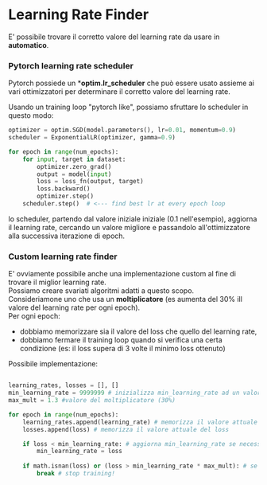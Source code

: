 # Learning Rate Finder

E' possibile trovare il corretto valore del learning rate da usare in **automatico**.  

### Pytorch learning rate scheduler
Pytorch possiede un ***optim.lr_scheduler** che può essere usato assieme ai vari ottimizzatori per determinare il corretto valore del learning rate.  

Usando un training loop "pytorch like", possiamo sfruttare lo scheduler in questo modo:

```py
optimizer = optim.SGD(model.parameters(), lr=0.01, momentum=0.9)
scheduler = ExponentialLR(optimizer, gamma=0.9)

for epoch in range(num_epochs):
    for input, target in dataset:
        optimizer.zero_grad()
        output = model(input)
        loss = loss_fn(output, target)
        loss.backward()
        optimizer.step()
    scheduler.step()  # <--- find best lr at every epoch loop
```

lo scheduler, partendo dal valore iniziale iniziale (0.1 nell'esempio), aggiorna il learning rate, cercando un valore migliore e passandolo all'ottimizzatore alla successiva iterazione di epoch.  

### Custom learning rate finder

E' ovviamente possibile anche una implementazione custom al fine di trovare il miglior learning rate.  
Possiamo creare svariati algoritmi adatti a questo scopo.  
Consideriamone uno che usa un **moltiplicatore** (es aumenta del 30% ill valore del learning rate per ogni epoch).  
Per ogni epoch:  
* dobbiamo memorizzare sia il valore del loss che quello del learning rate,
* dobbiamo fermare il training loop quando si verifica una certa condizione (es: il loss supera di 3 volte il minimo loss ottenuto)


Possibile implementazione:
```py

learning_rates, losses = [], []
min_learning_rate = 9999999 # inizializza min_learning_rate ad un valore molto alto
max_mult = 1.3 #valore del moltiplicatore (30%)

for epoch in range(num_epochs):
    learning_rates.append(learning_rate) # memorizza il valore attuale del learning rate
    losses.append(loss) # memorizza il valore attuale del loss

    if loss < min_learning_rate: # aggiorna min_learning_rate se necessario
        min_learning_rate = loss
    
    if math.isnan(loss) or (loss > min_learning_rate * max_mult): # se loss è troppo alto..
        break # stop training!
```